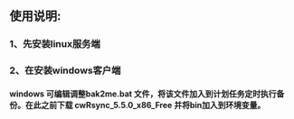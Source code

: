 ## 使用说明:
### 1、先安装linux服务端
### 2、在安装windows客户端
#### windows 可编辑调整bak2me.bat 文件，将该文件加入到计划任务定时执行备份。在此之前下载 cwRsync_5.5.0_x86_Free 并将bin加入到环境变量。

